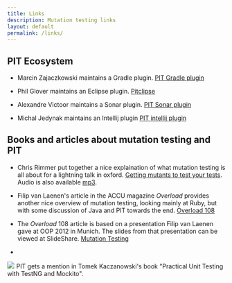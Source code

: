 ```yaml
---
title: Links
description: Mutation testing links
layout: default
permalink: /links/
---
```


## PIT Ecosystem

* Marcin Zajaczkowski maintains a Gradle plugin. [PIT Gradle plugin](http://gradle-pitest-plugin.solidsoft.info/)

* Phil Glover maintains an Eclipse plugin. [Pitclipse](https://github.com/philglover/pitclipse)

* Alexandre Victoor maintains a Sonar plugin. [PIT Sonar plugin](http://docs.codehaus.org/display/SONAR/Pitest)

* Michal Jedynak maintains an Intellij plugin [PIT intellij plugin](http://plugins.intellij.net/plugin/?idea&pluginId=7119)

## Books and articles about mutation testing and PIT

* Chris Rimmer put together a nice explaination of what mutation testing is all about for a lightning talk in oxford. [Getting mutants to test your tests](http://media.ogn.s3.amazonaws.com/ogn27/microslot-ChrisRimmer.pdf). Audio is also available [mp3](http://media.ogn.s3.amazonaws.com/27-microslot-ChrisRimmer.mp3). 


* Filip van Laenen's article in the ACCU magazine *Overload* provides another nice overview of mutation testing, looking mainly at Ruby, but with
 some discussion of Java and PIT towards the end. [Overload 108](http://accu.org/var/uploads/journals/overload108.pdf)
 
* The *Overload* 108 article is based on a presentation Filip van Laenen gave at OOP 2012 in Munich. The slides from that presentation can be viewed at SlideShare. [Mutation Testing](http://www.slideshare.net/filipvanlaenen/mutation-testing-11298526)

* <span class='book'>
<a href="http://www.amazon.com/gp/product/839348930X/ref=as_li_qf_sp_asin_il?ie=UTF8&camp=1789&creative=9325&creativeASIN=839348930X&linkCode=as2&tag=jarfinder-20"><img border="0" src="http://ws.assoc-amazon.com/widgets/q?_encoding=UTF8&ASIN=839348930X&Format=_SL110_&ID=AsinImage&MarketPlace=US&ServiceVersion=20070822&WS=1&tag=jarfinder-20" ></a><img src="http://www.assoc-amazon.com/e/ir?t=jarfinder-20&l=as2&o=1&a=839348930X" width="1" height="1" border="0" alt="" style="border:none !important; margin:0px !important;" /></span> PIT gets a mention in Tomek Kaczanowski's book "Practical Unit Testing with TestNG and Mockito".


<br/>
